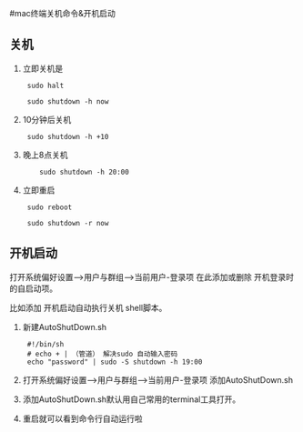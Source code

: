 #mac终端关机命令&开机启动

## 关机

1. 立即关机是

	    sudo halt
	    
	    sudo shutdown -h now


2. 10分钟后关机

    	sudo shutdown -h +10

3. 晚上8点关机

     	   sudo shutdown -h 20:00

4. 立即重启
    
	    sudo reboot 
	    
	    sudo shutdown -r now

## 开机启动

打开系统偏好设置-->用户与群组-->当前用户-登录项  在此添加或删除 开机登录时的自启动项。

比如添加 开机启动自动执行关机 shell脚本。

1. 新建AutoShutDown.sh 

    	#!/bin/sh 
		# echo + | （管道） 解决sudo 自动输入密码
    	echo "password" | sudo -S shutdown -h 19:00


2. 打开系统偏好设置-->用户与群组-->当前用户-登录项 添加AutoShutDown.sh
3. 添加AutoShutDown.sh默认用自己常用的terminal工具打开。
4. 重启就可以看到命令行自动运行啦